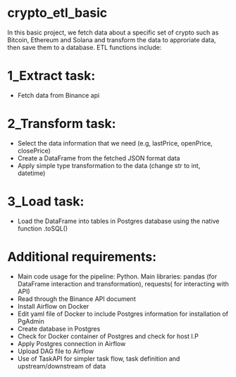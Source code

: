 # crypto_etl_basic
In this basic project, we fetch data about a specific set of crypto such as Bitcoin, Ethereum and Solana and transform the data to approriate data, then save them to a database. ETL functions include:
# 1_Extract task:
+ Fetch data from Binance api
# 2_Transform task:
+ Select the data information that we need (e.g, lastPrice, openPrice, closePrice)
+ Create a DataFrame from the fetched JSON format data
+ Apply simple type transformation to the data (change str to int, datetime)
# 3_Load task:
+ Load the DataFrame into tables in Postgres database using the native function .toSQL()

# Additional requirements:
+ Main code usage for the pipeline: Python. Main libraries: pandas (for DataFrame interaction and transformation), requests( for interacting with API)
+ Read through the Binance API document
+ Install Airflow on Docker
+ Edit yaml file of Docker to include Postgres information for installation of PgAdmin
+ Create database in Postgres
+ Check for Docker container of Postgres and check for host I.P
+ Apply Postgres connection in Airflow
+ Upload DAG file to Airflow
+ Use of TaskAPI for simpler task flow, task definition and upstream/downstream of data
